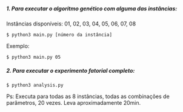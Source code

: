 ##### 1. Para executar o algoritmo genético com alguma das instâncias:
Instâncias disponíveis: 01, 02, 03, 04, 05, 06, 07, 08
```
$ python3 main.py [número da instância]
```
Exemplo: 
```
$ python3 main.py 05
```


##### 2. Para executar o experimento fatorial completo:
```
$ python3 analysis.py
```
Ps: Executa para todas as 8 instâncias, todas as combinações de parâmetros, 20 vezes. Leva aproximadamente 20min.